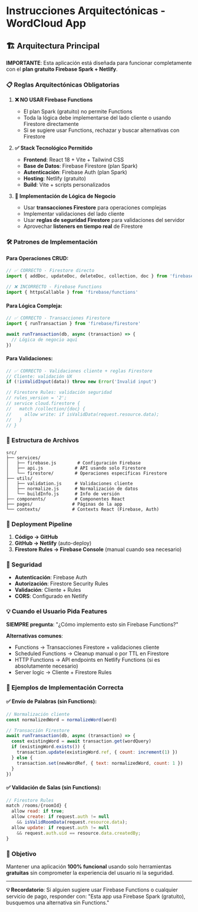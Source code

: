 # Instrucciones Arquitectónicas - WordCloud App

## 🏗️ Arquitectura Principal

**IMPORTANTE**: Esta aplicación está diseñada para funcionar completamente con el **plan gratuito Firebase Spark + Netlify**. 

### 📋 Reglas Arquitectónicas Obligatorias

1. **❌ NO USAR Firebase Functions**
   - El plan Spark (gratuito) no permite Functions
   - Toda la lógica debe implementarse del lado cliente o usando Firestore directamente
   - Si se sugiere usar Functions, rechazar y buscar alternativas con Firestore

2. **✅ Stack Tecnológico Permitido**
   - **Frontend**: React 18 + Vite + Tailwind CSS
   - **Base de Datos**: Firebase Firestore (plan Spark)
   - **Autenticación**: Firebase Auth (plan Spark)
   - **Hosting**: Netlify (gratuito)
   - **Build**: Vite + scripts personalizados

3. **🔄 Implementación de Lógica de Negocio**
   - Usar **transacciones Firestore** para operaciones complejas
   - Implementar validaciones del lado cliente
   - Usar **reglas de seguridad Firestore** para validaciones del servidor
   - Aprovechar **listeners en tiempo real** de Firestore

### 🛠️ Patrones de Implementación

#### Para Operaciones CRUD:
```javascript
// ✅ CORRECTO - Firestore directo
import { addDoc, updateDoc, deleteDoc, collection, doc } from 'firebase/firestore'

// ❌ INCORRECTO - Firebase Functions
import { httpsCallable } from 'firebase/functions'
```

#### Para Lógica Compleja:
```javascript
// ✅ CORRECTO - Transacciones Firestore
import { runTransaction } from 'firebase/firestore'

await runTransaction(db, async (transaction) => {
  // Lógica de negocio aquí
})
```

#### Para Validaciones:
```javascript
// ✅ CORRECTO - Validaciones cliente + reglas Firestore
// Cliente: validación UX
if (!isValidInput(data)) throw new Error('Invalid input')

// Firestore Rules: validación seguridad
// rules_version = '2';
// service cloud.firestore {
//   match /collection/{doc} {
//     allow write: if isValidData(request.resource.data);
//   }
// }
```

### 📁 Estructura de Archivos

```
src/
├── services/
│   ├── firebase.js        # Configuración Firebase
│   ├── api.js            # API usando solo Firestore
│   └── firestore/        # Operaciones específicas Firestore
├── utils/
│   ├── validation.js     # Validaciones cliente
│   ├── normalize.js      # Normalización de datos
│   └── buildInfo.js      # Info de versión
├── components/           # Componentes React
├── pages/               # Páginas de la app
└── contexts/            # Contexts React (Firebase, Auth)
```

### 🚀 Deployment Pipeline

1. **Código → GitHub**
2. **GitHub → Netlify** (auto-deploy)
3. **Firestore Rules → Firebase Console** (manual cuando sea necesario)

### 🔐 Seguridad

- **Autenticación**: Firebase Auth
- **Autorización**: Firestore Security Rules
- **Validación**: Cliente + Rules
- **CORS**: Configurado en Netlify

### 💡 Cuando el Usuario Pida Features

**SIEMPRE pregunta**: "¿Cómo implemento esto sin Firebase Functions?"

**Alternativas comunes**:
- Functions → Transacciones Firestore + validaciones cliente
- Scheduled Functions → Cleanup manual o por TTL en Firestore  
- HTTP Functions → API endpoints en Netlify Functions (si es absolutamente necesario)
- Server logic → Cliente + Firestore Rules

### 📝 Ejemplos de Implementación Correcta

#### ✅ Envío de Palabras (sin Functions):
```javascript
// Normalización cliente
const normalizedWord = normalizeWord(word)

// Transacción Firestore
await runTransaction(db, async (transaction) => {
  const existingWord = await transaction.get(wordQuery)
  if (existingWord.exists()) {
    transaction.update(existingWord.ref, { count: increment(1) })
  } else {
    transaction.set(newWordRef, { text: normalizedWord, count: 1 })
  }
})
```

#### ✅ Validación de Salas (sin Functions):
```javascript
// Firestore Rules
match /rooms/{roomId} {
  allow read: if true;
  allow create: if request.auth != null 
    && isValidRoomData(request.resource.data);
  allow update: if request.auth != null 
    && request.auth.uid == resource.data.createdBy;
}
```

### 🎯 Objetivo

Mantener una aplicación **100% funcional** usando solo herramientas **gratuitas** sin comprometer la experiencia del usuario ni la seguridad.

---

**💡 Recordatorio**: Si alguien sugiere usar Firebase Functions o cualquier servicio de pago, responder con: "Esta app usa Firebase Spark (gratuito), busquemos una alternativa sin Functions."
